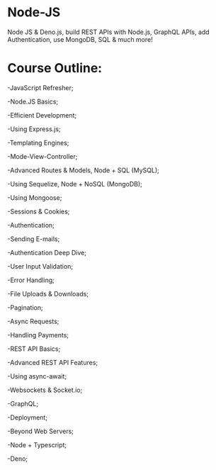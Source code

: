 # Node-JS
Node JS &amp; Deno.js, build REST APIs with Node.js, GraphQL APIs, add Authentication, use MongoDB, SQL &amp; much more!

# Course Outline: 
-JavaScript Refresher;

-Node.JS Basics;

-Efficient Development;

-Using Express.js;

-Templating Engines;

-Mode-View-Controller;

-Advanced Routes & Models, Node + SQL (MySQL);

-Using Sequelize, Node + NoSQL (MongoDB);

-Using Mongoose;

-Sessions & Cookies;

-Authentication;

-Sending E-mails;

-Authentication Deep Dive;

-User Input Validation;

-Error Handling;

-File Uploads & Downloads;

-Pagination;

-Async Requests;

-Handling Payments; 

-REST API Basics;

-Advanced REST API Features; 

-Using async-await; 

-Websockets & Socket.io; 

-GraphQL;

-Deployment; 

-Beyond Web Servers; 

-Node + Typescript;

-Deno;
